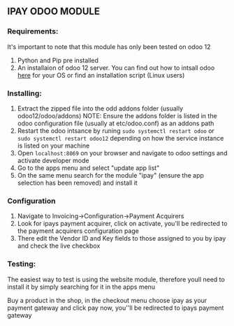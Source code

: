 ## IPAY ODOO MODULE

### Requirements:
It's important to note that this module has only been tested on odoo 12

1. Python and Pip pre installed
2. An installaion of odoo 12 server. You can find out how to intsall odoo [here](https://www.odoo.com/documentation/11.0/setup/install.html) for your OS or find an installation script (Linux users)

### Installing:
1. Extract the zipped file into the odd addons folder (usually odoo12/odoo/addons)
    NOTE: Ensure the addons folder is listed in the odoo configuration file (usually at etc/odoo.conf) as an addons path
2. Restart the odoo intsance by runing ``` sudo systemctl restart odoo ``` or ``` sudo systemctl restart odoo12 ``` depending on how the service instance is listed on your machine 
3. Open ``` localhost:8069 ``` on your browser and navigate to odoo settings and activate developer     mode
4. Go to the apps menu and select "update app list"
5. On the same menu search for the module "ipay" (ensure the app selection has been removed) and install it

### Configuration
1. Navigate to Invoicing->Configuration->Payment Acquirers
2. Look for ipays payment acquirer, click on activate, you'll be redirected to the payment acquirers
   configuration page
3. There edit the Vendor ID and Key fields to those assigned to you by ipay and check the live checkbox

### Testing:
The easiest way to test is using the website module, therefore youll need to install it by  simply searching for it in the apps menu

Buy a product in the shop, in the checkout menu choose ipay as your payment gateway and click pay now, you''ll be redirected to ipays payment gateway

